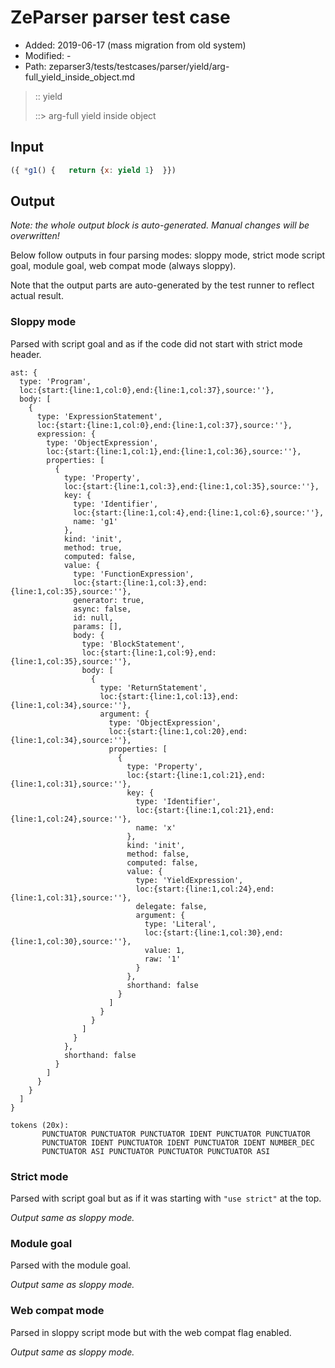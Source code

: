 # ZeParser parser test case

- Added: 2019-06-17 (mass migration from old system)
- Modified: -
- Path: zeparser3/tests/testcases/parser/yield/arg-full_yield_inside_object.md

> :: yield
>
> ::> arg-full yield inside object

## Input

`````js
({ *g1() {   return {x: yield 1}  }})
`````

## Output

_Note: the whole output block is auto-generated. Manual changes will be overwritten!_

Below follow outputs in four parsing modes: sloppy mode, strict mode script goal, module goal, web compat mode (always sloppy).

Note that the output parts are auto-generated by the test runner to reflect actual result.

### Sloppy mode

Parsed with script goal and as if the code did not start with strict mode header.

`````
ast: {
  type: 'Program',
  loc:{start:{line:1,col:0},end:{line:1,col:37},source:''},
  body: [
    {
      type: 'ExpressionStatement',
      loc:{start:{line:1,col:0},end:{line:1,col:37},source:''},
      expression: {
        type: 'ObjectExpression',
        loc:{start:{line:1,col:1},end:{line:1,col:36},source:''},
        properties: [
          {
            type: 'Property',
            loc:{start:{line:1,col:3},end:{line:1,col:35},source:''},
            key: {
              type: 'Identifier',
              loc:{start:{line:1,col:4},end:{line:1,col:6},source:''},
              name: 'g1'
            },
            kind: 'init',
            method: true,
            computed: false,
            value: {
              type: 'FunctionExpression',
              loc:{start:{line:1,col:3},end:{line:1,col:35},source:''},
              generator: true,
              async: false,
              id: null,
              params: [],
              body: {
                type: 'BlockStatement',
                loc:{start:{line:1,col:9},end:{line:1,col:35},source:''},
                body: [
                  {
                    type: 'ReturnStatement',
                    loc:{start:{line:1,col:13},end:{line:1,col:34},source:''},
                    argument: {
                      type: 'ObjectExpression',
                      loc:{start:{line:1,col:20},end:{line:1,col:34},source:''},
                      properties: [
                        {
                          type: 'Property',
                          loc:{start:{line:1,col:21},end:{line:1,col:31},source:''},
                          key: {
                            type: 'Identifier',
                            loc:{start:{line:1,col:21},end:{line:1,col:24},source:''},
                            name: 'x'
                          },
                          kind: 'init',
                          method: false,
                          computed: false,
                          value: {
                            type: 'YieldExpression',
                            loc:{start:{line:1,col:24},end:{line:1,col:31},source:''},
                            delegate: false,
                            argument: {
                              type: 'Literal',
                              loc:{start:{line:1,col:30},end:{line:1,col:30},source:''},
                              value: 1,
                              raw: '1'
                            }
                          },
                          shorthand: false
                        }
                      ]
                    }
                  }
                ]
              }
            },
            shorthand: false
          }
        ]
      }
    }
  ]
}

tokens (20x):
       PUNCTUATOR PUNCTUATOR PUNCTUATOR IDENT PUNCTUATOR PUNCTUATOR
       PUNCTUATOR IDENT PUNCTUATOR IDENT PUNCTUATOR IDENT NUMBER_DEC
       PUNCTUATOR ASI PUNCTUATOR PUNCTUATOR PUNCTUATOR ASI
`````

### Strict mode

Parsed with script goal but as if it was starting with `"use strict"` at the top.

_Output same as sloppy mode._

### Module goal

Parsed with the module goal.

_Output same as sloppy mode._

### Web compat mode

Parsed in sloppy script mode but with the web compat flag enabled.

_Output same as sloppy mode._
